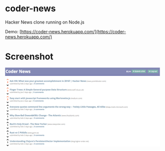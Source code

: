 # coder-news
Hacker News clone running on Node.js

Demo: [https://coder-news.herokuapp.com/](https://coder-news.herokuapp.com/)

# Screenshot
![](https://raw.githubusercontent.com/joeattardi/coder-news/master/screenshot.png)
